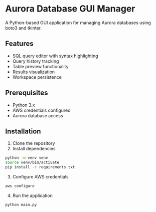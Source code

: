 # Aurora Database GUI Manager

A Python-based GUI application for managing Aurora databases using boto3 and tkinter.

## Features

- SQL query editor with syntax highlighting
- Query history tracking
- Table preview functionality
- Results visualization
- Workspace persistence

## Prerequisites

- Python 3.x
- AWS credentials configured
- Aurora database access

## Installation

1. Clone the repository
2. Install dependencies

```bash
python -m venv venv
source venv/bin/activate
pip install -r requirements.txt
```

3. Configure AWS credentials

```bash
aws configure
```

4. Run the application

```bash
python main.py
```
